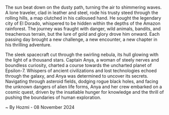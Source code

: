 
The sun beat down on the dusty path, turning the air to shimmering waves. A lone traveler, clad in leather and steel, rode his trusty steed through the rolling hills, a map clutched in his calloused hand. He sought the legendary city of El Dorado, whispered to be hidden within the depths of the Amazon rainforest.  The journey was fraught with danger, wild animals, bandits, and treacherous terrain, but the lure of gold and glory drove him onward. Each passing day brought a new challenge, a new encounter, a new chapter in his thrilling adventure. 

The sleek spacecraft cut through the swirling nebula, its hull glowing with the light of a thousand stars. Captain Anya, a woman of steely nerves and boundless curiosity, charted a course towards the uncharted planet of Epsilon-7. Whispers of ancient civilizations and lost technologies echoed through the galaxy, and Anya was determined to uncover its secrets.  Navigating through asteroid fields, dodging rogue black holes, and facing the unknown dangers of alien life forms, Anya and her crew embarked on a cosmic quest, driven by the insatiable hunger for knowledge and the thrill of pushing the boundaries of human exploration. 

~ By Hozmi - 08 November 2024
